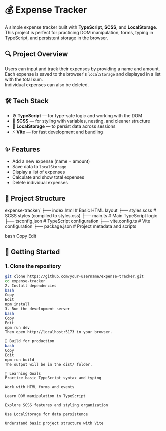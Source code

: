 # 💰 Expense Tracker

A simple expense tracker built with **TypeScript**, **SCSS**, and **LocalStorage**.  
This project is perfect for practicing DOM manipulation, forms, typing in TypeScript, and persistent storage in the browser.

## 🔍 Project Overview

Users can input and track their expenses by providing a name and amount.  
Each expense is saved to the browser's `localStorage` and displayed in a list with the total sum.  
Individual expenses can also be deleted.

## 🛠 Tech Stack

- ⚙️ **TypeScript** — for type-safe logic and working with the DOM  
- 🎨 **SCSS** — for styling with variables, nesting, and cleaner structure  
- 💾 **LocalStorage** — to persist data across sessions  
- ⚡ **Vite** — for fast development and bundling

## ✨ Features

- Add a new expense (name + amount)
- Save data to `localStorage`
- Display a list of expenses
- Calculate and show total expenses
- Delete individual expenses

## 📁 Project Structure

expense-tracker/
├── index.html # Basic HTML layout
├── styles.scss # SCSS styles (compiled to styles.css)
├── main.ts # Main TypeScript logic
├── tsconfig.json # TypeScript configuration
├── vite.config.ts # Vite configuration
├── package.json # Project metadata and scripts

bash
Copy
Edit

## 🚀 Getting Started

### 1. Clone the repository

```bash
git clone https://github.com/your-username/expense-tracker.git
cd expense-tracker
2. Install dependencies
bash
Copy
Edit
npm install
3. Run the development server
bash
Copy
Edit
npm run dev
Then open http://localhost:5173 in your browser.

🧱 Build for production
bash
Copy
Edit
npm run build
The output will be in the dist/ folder.

🎯 Learning Goals
Practice basic TypeScript syntax and typing

Work with HTML forms and events

Learn DOM manipulation in TypeScript

Explore SCSS features and styling organization

Use LocalStorage for data persistence

Understand basic project structure with Vite


